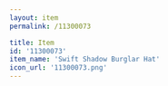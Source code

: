 ```yaml
---
layout: item
permalink: /11300073

title: Item
id: '11300073'
item_name: 'Swift Shadow Burglar Hat'
icon_url: '11300073.png'
---
```

